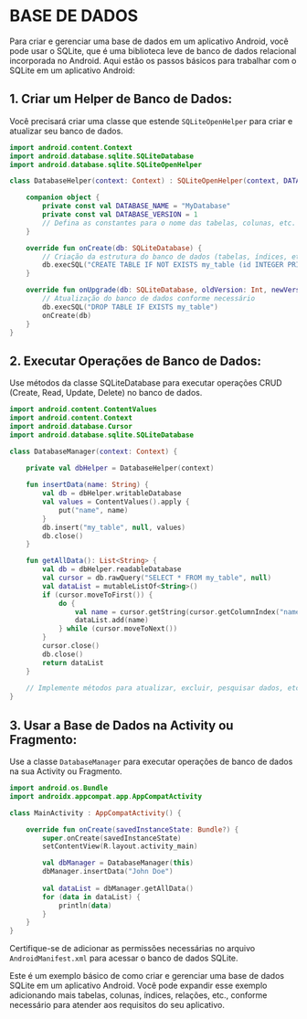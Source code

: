 # BASE DE DADOS
Para criar e gerenciar uma base de dados em um aplicativo Android, você pode usar o SQLite, que é uma biblioteca leve de banco de dados relacional incorporada no Android. Aqui estão os passos básicos para trabalhar com o SQLite em um aplicativo Android:

## 1. Criar um Helper de Banco de Dados:
Você precisará criar uma classe que estende `SQLiteOpenHelper` para criar e atualizar seu banco de dados.

```kotlin
import android.content.Context
import android.database.sqlite.SQLiteDatabase
import android.database.sqlite.SQLiteOpenHelper

class DatabaseHelper(context: Context) : SQLiteOpenHelper(context, DATABASE_NAME, null, DATABASE_VERSION) {

    companion object {
        private const val DATABASE_NAME = "MyDatabase"
        private const val DATABASE_VERSION = 1
        // Defina as constantes para o nome das tabelas, colunas, etc.
    }

    override fun onCreate(db: SQLiteDatabase) {
        // Criação da estrutura do banco de dados (tabelas, índices, etc.)
        db.execSQL("CREATE TABLE IF NOT EXISTS my_table (id INTEGER PRIMARY KEY AUTOINCREMENT, name TEXT)")
    }

    override fun onUpgrade(db: SQLiteDatabase, oldVersion: Int, newVersion: Int) {
        // Atualização do banco de dados conforme necessário
        db.execSQL("DROP TABLE IF EXISTS my_table")
        onCreate(db)
    }
}
```

## 2. Executar Operações de Banco de Dados:
Use métodos da classe SQLiteDatabase para executar operações CRUD (Create, Read, Update, Delete) no banco de dados.

```kotlin
import android.content.ContentValues
import android.content.Context
import android.database.Cursor
import android.database.sqlite.SQLiteDatabase

class DatabaseManager(context: Context) {

    private val dbHelper = DatabaseHelper(context)
    
    fun insertData(name: String) {
        val db = dbHelper.writableDatabase
        val values = ContentValues().apply {
            put("name", name)
        }
        db.insert("my_table", null, values)
        db.close()
    }

    fun getAllData(): List<String> {
        val db = dbHelper.readableDatabase
        val cursor = db.rawQuery("SELECT * FROM my_table", null)
        val dataList = mutableListOf<String>()
        if (cursor.moveToFirst()) {
            do {
                val name = cursor.getString(cursor.getColumnIndex("name"))
                dataList.add(name)
            } while (cursor.moveToNext())
        }
        cursor.close()
        db.close()
        return dataList
    }
    
    // Implemente métodos para atualizar, excluir, pesquisar dados, etc. conforme necessário
}
```

## 3. Usar a Base de Dados na Activity ou Fragmento:
Use a classe `DatabaseManager` para executar operações de banco de dados na sua Activity ou Fragmento.

```kotlin
import android.os.Bundle
import androidx.appcompat.app.AppCompatActivity

class MainActivity : AppCompatActivity() {

    override fun onCreate(savedInstanceState: Bundle?) {
        super.onCreate(savedInstanceState)
        setContentView(R.layout.activity_main)

        val dbManager = DatabaseManager(this)
        dbManager.insertData("John Doe")
        
        val dataList = dbManager.getAllData()
        for (data in dataList) {
            println(data)
        }
    }
}
```

Certifique-se de adicionar as permissões necessárias no arquivo `AndroidManifest.xml` para acessar o banco de dados SQLite.

Este é um exemplo básico de como criar e gerenciar uma base de dados SQLite em um aplicativo Android. Você pode expandir esse exemplo adicionando mais tabelas, colunas, índices, relações, etc., conforme necessário para atender aos requisitos do seu aplicativo.